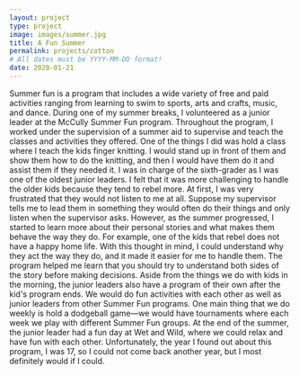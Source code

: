 ```yaml
---
layout: project
type: project
image: images/summer.jpg
title: A Fun Summer
permalink: projects/cotton
# All dates must be YYYY-MM-DD format!
date: 2020-01-21
---
```

Summer fun is a program that includes a wide variety of free and paid activities ranging from learning to swim to sports, arts and crafts, music, and dance. During one of my summer breaks, I volunteered as a junior leader at the McCully Summer Fun program. Throughout the program, I worked under the supervision of a summer aid to supervise and teach the classes and activities they offered. One of the things I did was hold a class where I teach the kids finger knitting. I would stand up in front of them and show them how to do the knitting, and then I would have them do it and assist them if they needed it. 
I was in charge of the sixth-grader as I was one of the oldest junior leaders. I felt that it was more challenging to handle the older kids because they tend to rebel more. At first, I was very frustrated that they would not listen to me at all. Suppose my supervisor tells me to lead them in something they would often do their things and only listen when the supervisor asks. However, as the summer progressed, I started to learn more about their personal stories and what makes them behave the way they do. For example, one of the kids that rebel does not have a happy home life. With this thought in mind, I could understand why they act the way they do, and it made it easier for me to handle them. The program helped me learn that you should try to understand both sides of the story before making decisions. 
Aside from the things we do with kids in the morning, the junior leaders also have a program of their own after the kid's program ends. We would do fun activities with each other as well as junior leaders from other Summer Fun programs. One main thing that we do weekly is hold a dodgeball game—we would have tournaments where each week we play with different Summer Fun groups. At the end of the summer, the junior leader had a fun day at Wet and Wild, where we could relax and have fun with each other. Unfortunately, the year I found out about this program, I was 17, so I could not come back another year, but I most definitely would if I could.
